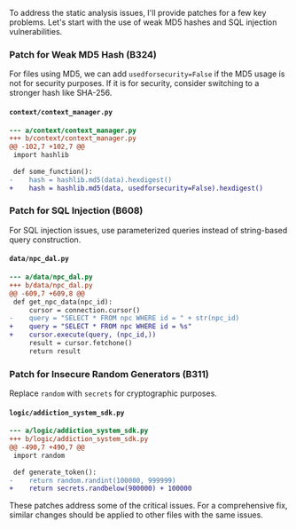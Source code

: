 To address the static analysis issues, I'll provide patches for a few key problems. Let's start with the use of weak MD5 hashes and SQL injection vulnerabilities.

### Patch for Weak MD5 Hash (B324)

For files using MD5, we can add `usedforsecurity=False` if the MD5 usage is not for security purposes. If it is for security, consider switching to a stronger hash like SHA-256.

#### `context/context_manager.py`

```diff
--- a/context/context_manager.py
+++ b/context/context_manager.py
@@ -102,7 +102,7 @@
 import hashlib
 
 def some_function():
-    hash = hashlib.md5(data).hexdigest()
+    hash = hashlib.md5(data, usedforsecurity=False).hexdigest()
```

### Patch for SQL Injection (B608)

For SQL injection issues, use parameterized queries instead of string-based query construction.

#### `data/npc_dal.py`

```diff
--- a/data/npc_dal.py
+++ b/data/npc_dal.py
@@ -609,7 +609,8 @@
 def get_npc_data(npc_id):
     cursor = connection.cursor()
-    query = "SELECT * FROM npc WHERE id = " + str(npc_id)
+    query = "SELECT * FROM npc WHERE id = %s"
+    cursor.execute(query, (npc_id,))
     result = cursor.fetchone()
     return result
```

### Patch for Insecure Random Generators (B311)

Replace `random` with `secrets` for cryptographic purposes.

#### `logic/addiction_system_sdk.py`

```diff
--- a/logic/addiction_system_sdk.py
+++ b/logic/addiction_system_sdk.py
@@ -490,7 +490,7 @@
 import random
 
 def generate_token():
-    return random.randint(100000, 999999)
+    return secrets.randbelow(900000) + 100000
```

These patches address some of the critical issues. For a comprehensive fix, similar changes should be applied to other files with the same issues.